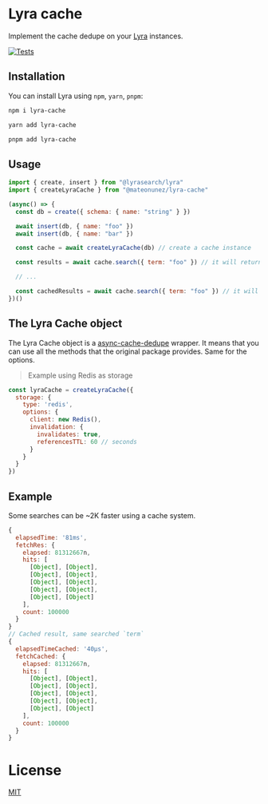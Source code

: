 # Lyra cache

Implement the cache dedupe on your [Lyra](https://github.com/lyrasearch/lyra) instances.

[![Tests](https://github.com/mateonunez/lyra-cache/actions/workflows/ci.yml/badge.svg?branch=main)](https://github.com/mateonunez/lyra-cache/actions/workflows/ci.yml)


## Installation

You can install Lyra using `npm`, `yarn`, `pnpm`:

```sh
npm i lyra-cache
```
```sh
yarn add lyra-cache
```
```sh
pnpm add lyra-cache
```

## Usage

```js
import { create, insert } from "@lyrasearch/lyra"
import { createLyraCache } from "@mateonunez/lyra-cache"

(async() => {
  const db = create({ schema: { name: "string" } })

  await insert(db, { name: "foo" })
  await insert(db, { name: "bar" })

  const cache = await createLyraCache(db) // create a cache instance

  const results = await cache.search({ term: "foo" }) // it will return the results and cache them

  // ...

  const cachedResults = await cache.search({ term: "foo" }) // it will return the cached results
})()

```

## The Lyra Cache object

The Lyra Cache object is a [async-cache-dedupe](https://github.com/mcollina/async-cache-dedupe) wrapper. It means that you can use all the methods that the original package provides. Same for the options.

> Example using Redis as storage
```js
const lyraCache = createLyraCache({
  storage: {
    type: 'redis',
    options: {
      client: new Redis(),
      invalidation: {
        invalidates: true,
        referencesTTL: 60 // seconds
      }
    }
  }
})
```

## Example

Some searches can be ~2K faster using a cache system.

```js
{
  elapsedTime: '81ms',
  fetchRes: {
    elapsed: 81312667n,
    hits: [
      [Object], [Object],
      [Object], [Object],
      [Object], [Object],
      [Object], [Object],
      [Object], [Object]
    ],
    count: 100000
  }
}
// Cached result, same searched `term`
{
  elapsedTimeCached: '40μs',
  fetchCached: {
    elapsed: 81312667n,
    hits: [
      [Object], [Object],
      [Object], [Object],
      [Object], [Object],
      [Object], [Object],
      [Object], [Object]
    ],
    count: 100000
  }
}
```

# License

[MIT](/LICENSE)
